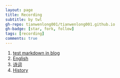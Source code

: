 ```yaml
---
layout: page
title: Recording
subtitle: by twl
gh-repo: tianwenlong001/tianwenlong001.github.io
gh-badge: [star, fork, follow]
tags: [recording]
comments: true
---
```


   1. [test markdown in blog](/_posts/2020-02-28-test-markdown.md)
   2. [English](/_posts/english.md)
   3. [诗词](/_posts/poems.md)
   4. [History](/_posts/history.md)



